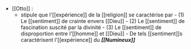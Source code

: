 - [[Otto]] :
	- stipule que l'[[expérience]] de la [[religion]] se caractérise par
	      - (1) Le [[sentiment]] de crainte envers [[Dieu]]
	      - (2) Le [[sentiment]] de fascination suscité par la divinité
	      - (3) Le [[sentiment]] de disproportion entre l'[[homme]] et [[Dieu]]
	        - De tels [[sentiment]]s caractérisent l'[[expérience]] du ***[[Numineux]]***